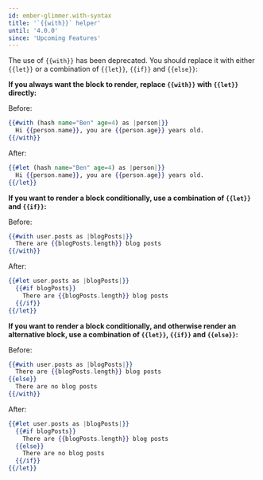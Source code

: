 ```yaml
---
id: ember-glimmer.with-syntax
title: '`{{with}}` helper'
until: '4.0.0'
since: 'Upcoming Features'
---
```


The use of `{{with}}` has been deprecated. You should replace it with either `{{let}}` or a combination of `{{let}}`, `{{if}}` and `{{else}}`: 

**If you always want the block to render, replace `{{with}}` with `{{let}}` directly:**

Before:

```hbs
{{#with (hash name="Ben" age=4) as |person|}}
  Hi {{person.name}}, you are {{person.age}} years old.
{{/with}}
```

After:

```hbs
{{#let (hash name="Ben" age=4) as |person|}}
  Hi {{person.name}}, you are {{person.age}} years old.
{{/let}}
```

**If you want to render a block conditionally, use a combination of `{{let}}` and `{{if}}`:**

Before:

```hbs
{{#with user.posts as |blogPosts|}}
  There are {{blogPosts.length}} blog posts
{{/with}}
```

After:

```hbs
{{#let user.posts as |blogPosts|}}
  {{#if blogPosts}}
    There are {{blogPosts.length}} blog posts
  {{/if}}
{{/let}}
```

**If you want to render a block conditionally, and otherwise render an alternative block, use a combination of `{{let}}`, `{{if}}` and `{{else}}`:**

Before:

```hbs
{{#with user.posts as |blogPosts|}}
  There are {{blogPosts.length}} blog posts
{{else}}
  There are no blog posts
{{/with}}
```

After:

```hbs
{{#let user.posts as |blogPosts|}}
  {{#if blogPosts}}
    There are {{blogPosts.length}} blog posts
  {{else}}
    There are no blog posts
  {{/if}}
{{/let}}
```
